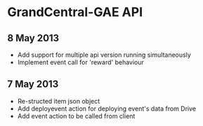 # GrandCentral-GAE API

## 8 May 2013
- Add support for multiple api version running simultaneously
- Implement event call for 'reward' behaviour

## 7 May 2013

- Re-structed item json object
- Add deployevent action for deploying event's data from Drive
- Add event action to be called from client
